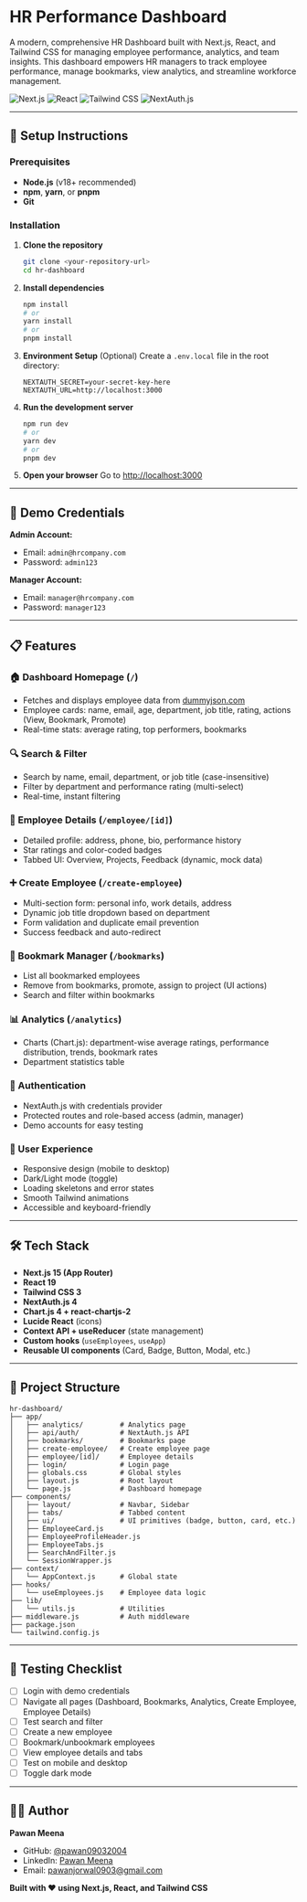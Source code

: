 # HR Performance Dashboard

A modern, comprehensive HR Dashboard built with Next.js, React, and Tailwind CSS for managing employee performance, analytics, and team insights. This dashboard empowers HR managers to track employee performance, manage bookmarks, view analytics, and streamline workforce management.

![Next.js](https://img.shields.io/badge/Next.js-15.4.2-black?style=for-the-badge&logo=next.js)
![React](https://img.shields.io/badge/React-19.1.0-blue?style=for-the-badge&logo=react)
![Tailwind CSS](https://img.shields.io/badge/Tailwind-3.4.0-38B2AC?style=for-the-badge&logo=tailwind-css)
![NextAuth.js](https://img.shields.io/badge/NextAuth.js-4.24.11-purple?style=for-the-badge)

---

## 🚀 Setup Instructions

### Prerequisites

- **Node.js** (v18+ recommended)
- **npm**, **yarn**, or **pnpm**
- **Git**

### Installation

1. **Clone the repository**
   ```bash
   git clone <your-repository-url>
   cd hr-dashboard
   ```

2. **Install dependencies**
   ```bash
   npm install
   # or
   yarn install
   # or
   pnpm install
   ```

3. **Environment Setup** (Optional)
   Create a `.env.local` file in the root directory:
   ```
   NEXTAUTH_SECRET=your-secret-key-here
   NEXTAUTH_URL=http://localhost:3000
   ```

4. **Run the development server**
   ```bash
   npm run dev
   # or
   yarn dev
   # or
   pnpm dev
   ```

5. **Open your browser**
   Go to [http://localhost:3000](http://localhost:3000)

---

## 🔑 Demo Credentials

**Admin Account:**  
- Email: `admin@hrcompany.com`  
- Password: `admin123`

**Manager Account:**  
- Email: `manager@hrcompany.com`  
- Password: `manager123`

---

## 📋 Features

### 🏠 Dashboard Homepage (`/`)
- Fetches and displays employee data from [dummyjson.com](https://dummyjson.com/users)
- Employee cards: name, email, age, department, job title, rating, actions (View, Bookmark, Promote)
- Real-time stats: average rating, top performers, bookmarks

### 🔍 Search & Filter
- Search by name, email, department, or job title (case-insensitive)
- Filter by department and performance rating (multi-select)
- Real-time, instant filtering

### 👤 Employee Details (`/employee/[id]`)
- Detailed profile: address, phone, bio, performance history
- Star ratings and color-coded badges
- Tabbed UI: Overview, Projects, Feedback (dynamic, mock data)

### ➕ Create Employee (`/create-employee`)
- Multi-section form: personal info, work details, address
- Dynamic job title dropdown based on department
- Form validation and duplicate email prevention
- Success feedback and auto-redirect

### 📌 Bookmark Manager (`/bookmarks`)
- List all bookmarked employees
- Remove from bookmarks, promote, assign to project (UI actions)
- Search and filter within bookmarks

### 📊 Analytics (`/analytics`)
- Charts (Chart.js): department-wise average ratings, performance distribution, trends, bookmark rates
- Department statistics table

### 🔐 Authentication
- NextAuth.js with credentials provider
- Protected routes and role-based access (admin, manager)
- Demo accounts for easy testing

### 🎨 User Experience
- Responsive design (mobile to desktop)
- Dark/Light mode (toggle)
- Loading skeletons and error states
- Smooth Tailwind animations
- Accessible and keyboard-friendly

---

## 🛠 Tech Stack

- **Next.js 15 (App Router)**
- **React 19**
- **Tailwind CSS 3**
- **NextAuth.js 4**
- **Chart.js 4 + react-chartjs-2**
- **Lucide React** (icons)
- **Context API + useReducer** (state management)
- **Custom hooks** (`useEmployees`, `useApp`)
- **Reusable UI components** (Card, Badge, Button, Modal, etc.)

---

## 📁 Project Structure

```
hr-dashboard/
├── app/
│   ├── analytics/         # Analytics page
│   ├── api/auth/          # NextAuth.js API
│   ├── bookmarks/         # Bookmarks page
│   ├── create-employee/   # Create employee page
│   ├── employee/[id]/     # Employee details
│   ├── login/             # Login page
│   ├── globals.css        # Global styles
│   ├── layout.js          # Root layout
│   └── page.js            # Dashboard homepage
├── components/
│   ├── layout/            # Navbar, Sidebar
│   ├── tabs/              # Tabbed content
│   ├── ui/                # UI primitives (badge, button, card, etc.)
│   ├── EmployeeCard.js
│   ├── EmployeeProfileHeader.js
│   ├── EmployeeTabs.js
│   ├── SearchAndFilter.js
│   └── SessionWrapper.js
├── context/
│   └── AppContext.js      # Global state
├── hooks/
│   └── useEmployees.js    # Employee data logic
├── lib/
│   └── utils.js           # Utilities
├── middleware.js          # Auth middleware
├── package.json
└── tailwind.config.js
```

---

## 🧪 Testing Checklist

- [ ] Login with demo credentials
- [ ] Navigate all pages (Dashboard, Bookmarks, Analytics, Create Employee, Employee Details)
- [ ] Test search and filter
- [ ] Create a new employee
- [ ] Bookmark/unbookmark employees
- [ ] View employee details and tabs
- [ ] Test on mobile and desktop
- [ ] Toggle dark mode

---

## 👨‍💻 Author

**Pawan Meena**  
- GitHub: [@pawan09032004](https://github.com/pawan09032004)
- LinkedIn: [Pawan Meena](https://www.linkedin.com/in/pawanmeena-tech/)
- Email: pawanjorwal0903@gmail.com

**Built with ❤️ using Next.js, React, and Tailwind CSS**
